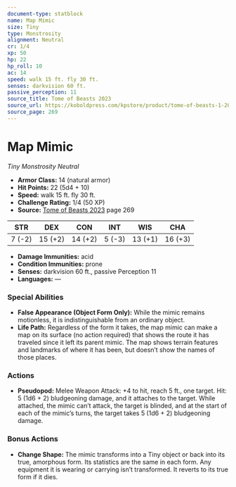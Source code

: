 ```yaml
---
document-type: statblock
name: Map Mimic
size: Tiny
type: Monstrosity
alignment: Neutral
cr: 1/4
xp: 50
hp: 22
hp_roll: 10
ac: 14
speed: walk 15 ft. fly 30 ft.
senses: darkvision 60 ft. 
passive_perception: 11
source_title: Tome of Beasts 2023
source_url: https://koboldpress.com/kpstore/product/tome-of-beasts-1-2023-edition/
source_page: 269
---
```


# Map Mimic

*Tiny* *Monstrosity* *Neutral*

- **Armor Class:** 14 (natural armor)
- **Hit Points:** 22 (5d4 + 10)
- **Speed:** walk 15 ft. fly 30 ft.
- **Challenge Rating:** 1/4 (50 XP)
- **Source:** [Tome of Beasts 2023](https://koboldpress.com/kpstore/product/tome-of-beasts-1-2023-edition/) page 269

| STR | DEX | CON | INT | WIS | CHA |
| --- | --- | --- | --- | --- | --- |
| 7 (-2) | 15 (+2) | 14 (+2) | 5 (-3) | 13 (+1) | 16 (+3) |

- **Damage Immunities:** acid
- **Condition Immunities:** prone
- **Senses:** darkvision 60 ft., passive Perception 11
- **Languages:** —

### Special Abilities

- **False Appearance (Object Form Only):** While the mimic remains motionless, it is indistinguishable from an ordinary object.
- **Life Path:** Regardless of the form it takes, the map mimic can make a map on its surface (no action required) that shows the route it has traveled since it left its parent mimic. The map shows terrain features and landmarks of where it has been, but doesn’t show the names of those places.

### Actions

- **Pseudopod:** Melee Weapon Attack: +4 to hit, reach 5 ft., one target. Hit: 5 (1d6 + 2) bludgeoning damage, and it attaches to the target. While attached, the mimic can’t attack, the target is blinded, and at the start of each of the mimic’s turns, the target takes 5 (1d6 + 2) bludgeoning damage.

### Bonus Actions

- **Change Shape:** The mimic transforms into a Tiny object or back into its true, amorphous form. Its statistics are the same in each form. Any equipment it is wearing or carrying isn’t transformed. It reverts to its true form if it dies.
